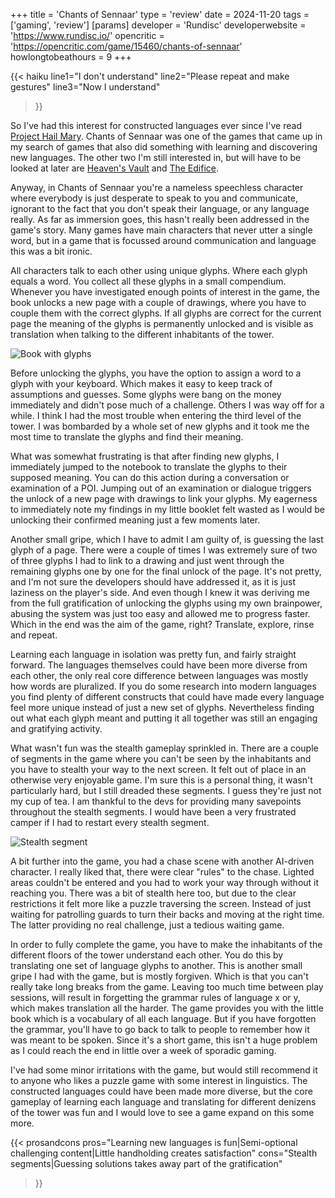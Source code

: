 +++
title = 'Chants of Sennaar'
type = 'review'
date = 2024-11-20
tags = ['gaming', 'review']
[params]
    developer = 'Rundisc'
    developerwebsite = 'https://www.rundisc.io/'
    opencritic = 'https://opencritic.com/game/15460/chants-of-sennaar'
    howlongtobeathours = 9
+++

{{< haiku 
    line1="I don't understand"
    line2="Please repeat and make gestures"
    line3="Now I understand"
>}}

So I've had this interest for constructed languages ever since I've read [Project Hail Mary](https://app.thestorygraph.com/books/ac3ea915-993d-4f30-8632-0f91e4ad0704). Chants of Sennaar was one of the games that came up in my search of games that also did something with learning and discovering new languages. The other two I'm still interested in, but will have to be looked at later are [Heaven's Vault](https://opencritic.com/game/7591/heavens-vault) and [The Edifice](https://www.ifwiki.org/The_Edifice).

Anyway, in Chants of Sennaar you're a nameless speechless character where everybody is just desperate to speak to you and communicate, ignorant to the fact that you don't speak their language, or any language really. As far as immersion goes, this hasn't really been addressed in the game's story. Many games have main characters that never utter a single word, but in a game that is focussed around communication and language this was a bit ironic.

All characters talk to each other using unique glyphs. Where each glyph equals a word. You collect all these glyphs in a small compendium. Whenever you have investigated enough points of interest in the game, the book unlocks a new page with a couple of drawings, where you have to couple them with the correct glyphs. If all glyphs are correct for the current page the meaning of the glyphs is permanently unlocked and is visible as translation when talking to the different inhabitants of the tower.

![Book with glyphs](/img/blog/2024/11/chants-of-sennaar/chants-of-sennaar-book.png#center)

Before unlocking the glyphs, you have the option to assign a word to a glyph with your keyboard. Which makes it easy to keep track of assumptions and guesses. Some glyphs were bang on the money immediately and didn't pose much of a challenge. Others I was way off for a while. I think I had the most trouble when entering the third level of the tower. I was bombarded by a whole set of new glyphs and it took me the most time to translate the glyphs and find their meaning.

What was somewhat frustrating is that after finding new glyphs, I immediately jumped to the notebook to translate the glyphs to their supposed meaning. You can do this action during a conversation or examination of a POI. Jumping out of an examination or dialogue triggers the unlock of a new page with drawings to link your glyphs. My eagerness to immediately note my findings in my little booklet felt wasted as I would be unlocking their confirmed meaning just a few moments later.

Another small gripe, which I have to admit I am guilty of, is guessing the last glyph of a page. There were a couple of times I was extremely sure of two of three glyphs I had to link to a drawing and just went through the remaining glyphs one by one for the final unlock of the page. It's not pretty, and I'm not sure the developers should have addressed it, as it is just laziness on the player's side. And even though I knew it was deriving me from the full gratification of  unlocking the glyphs using my own brainpower, abusing the system was just too easy and allowed me to progress faster. Which in the end was the aim of the game, right? Translate, explore, rinse and repeat.

Learning each language in isolation was pretty fun, and fairly straight forward. The languages themselves could have been more diverse from each other, the only real core difference between languages was mostly how words are pluralized. If you do some research into modern languages you find plenty of different constructs that could have made every language feel more unique instead of just a new set of glyphs. Nevertheless finding out what each glyph meant and putting it all together was still an engaging and gratifying activity.

What wasn't fun was the stealth gameplay sprinkled in. There are a couple of segments in the game where you can't be seen by the inhabitants and you have to stealth your way to the next screen. It felt out of place in an otherwise very enjoyable game. I'm sure this is a personal thing, it wasn't particularly hard, but I still dreaded these segments. I guess they're just not my cup of tea. I am thankful to the devs for providing many savepoints throughout the stealth segments. I would have been a very frustrated camper if I had to restart every stealth segment.

![Stealth segment](/img/blog/2024/11/chants-of-sennaar/chants-of-sennaar-stealth.png#center)

A bit further into the game, you had a chase scene with another AI-driven character. I really liked that, there were clear "rules" to the chase. Lighted areas couldn't be entered and you had to work your way through without it reaching you. There was a bit of stealth here too, but due to the clear restrictions it felt more like a puzzle traversing the screen. Instead of just waiting for patrolling guards to turn their backs and moving at the right time. The latter providing no real challenge, just a tedious waiting game.

In order to fully complete the game, you have to make the inhabitants of the different floors of the tower understand each other. You do this by translating one set of language glyphs to another. This is another small gripe I had with the game, but is mostly forgiven. Which is that you can't really take long breaks from the game. Leaving too much time between play sessions, will result in forgetting the grammar rules of language x or y, which makes translation all the harder. The game provides you with the little book which is a vocabulary of all each language. But if you have forgotten the grammar, you'll have to go back to talk to people to remember how it was meant to be spoken. Since it's a short game, this isn't a huge problem as I could reach the end in little over a week of sporadic gaming.

I've had some minor irritations with the game, but would still recommend it to anyone who likes a puzzle game with some interest in linguistics. The constructed languages could have been made more diverse, but the core gameplay of learning each language and translating for different denizens of the tower was fun and I would love to see a game expand on this some more.

{{< prosandcons
    pros="Learning new languages is fun|Semi-optional challenging content|Little handholding creates satisfaction"
    cons="Stealth segments|Guessing solutions takes away part of the gratification"
>}}